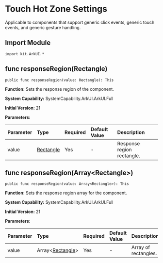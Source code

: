 # Touch Hot Zone Settings

Applicable to components that support generic click events, generic touch events, and generic gesture handling.

## Import Module

```cangjie
import kit.ArkUI.*
```

## func responseRegion(Rectangle)

```cangjie
public func responseRegion(value: Rectangle): This
```

**Function:** Sets the response region of the component.

**System Capability:** SystemCapability.ArkUI.ArkUI.Full

**Initial Version:** 21

**Parameters:**

| Parameter | Type | Required | Default Value | Description |
|:---|:---|:---|:---|:---|
| value | [Rectangle](./cj-common-types.md#class-rectangle) | Yes | - | Response region rectangle. |

## func responseRegion(Array\<Rectangle>)

```cangjie
public func responseRegion(value: Array<Rectangle>): This
```

**Function:** Sets the response region array for the component.

**System Capability:** SystemCapability.ArkUI.ArkUI.Full

**Initial Version:** 21

**Parameters:**

| Parameter | Type | Required | Default Value | Description |
|:---|:---|:---|:---|:---|
| value | Array\<[Rectangle](./cj-common-types.md#class-rectangle)> | Yes | - | Array of rectangles. |